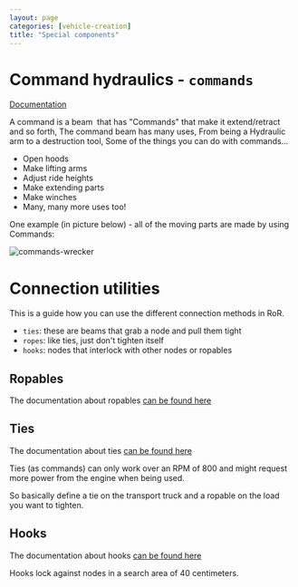 ```yaml
---
layout: page
categories: [vehicle-creation]
title: "Special components"
---
```


# Command hydraulics - `commands`

[Documentation](/technical/fileformat-truckfile#commands)

A&nbsp;command is a beam&nbsp; that has "Commands"&nbsp;that make it extend/retract and so forth, 
The command beam has many uses, From being a Hydraulic arm to a destruction tool,
Some of the things you can do with commands... 

* Open hoods 
* Make lifting arms 
* Adjust ride heights
* Make extending parts
* Make winches 
* Many, many more uses too!

One example (in picture below) - all of the moving parts are made by using Commands:

[commands-wrecker]: /images/commands-example-t800-wrecker.jpg
![commands-wrecker]

# Connection utilities

This is a guide how you can use the different connection methods in RoR.

* `ties`: these are beams that grab a node and pull them tight
* `ropes`: like ties, just don't tighten itself
* `hooks`: nodes that interlock with other nodes or ropables

## Ropables

The documentation about ropables [can be found here](/technical/fileformat-truckfile#ropables)

## Ties

The documentation about ties [can be found here](/technical/fileformat-truckfile#ties)

Ties (as commands) can only work over an RPM of 800 and might request more power from the engine when being used.

So basically define a tie on the transport truck and a ropable on the load you want to tighten.

## Hooks

The documentation about hooks [can be found here](/technical/fileformat-truckfile#hooks)

Hooks lock against nodes in a search area of 40 centimeters.








